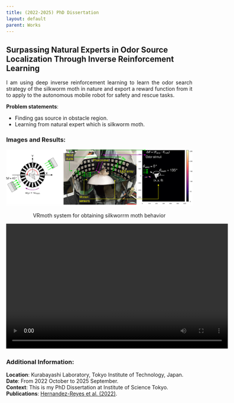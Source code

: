 ```yaml
---
title: (2022-2025) PhD Dissertation 
layout: default
parent: Works
---
```


## Surpassing Natural Experts in Odor Source Localization Through Inverse Reinforcement Learning

<div style="text-align: justify">I am using deep inverse reinforcement learning to learn the odor search strategy of the silkworm moth in nature and export a reward function from it to apply to the autonomous mobile robot for safety and rescue tasks. </div>

**Problem statements**:
* Finding gas source in obstacle region.
* Learning from natural expert which is silkworm moth.

### Images and Results:
<center>
  <img src="images/IRL.png" alt="Robot" width="600"/>
  <p>VRmoth system for obtaining silkworrm moth behavior</p>
</center>

<div style="text-align: center;">
  <video width="600" height="337" controls>
    <source src="images/switch_algorithm.mp4" type="video/mp4">
    Odor Source Localization with Switch planning algorithms framework in a more complex environment
  </video>
</div>

### Additional Information:
**Location**: Kurabayashi Laboratory, Tokyo Institute of Technology, Japan.  
**Date**: From 2022 October to 2025 September.  
**Context**: This is my PhD Dissertation at Institute of Science Tokyo.  
**Publications**: [Hernandez-Reyes et al. (2022)](https://doi.org/10.1109/TMRB.2021.3129113).
